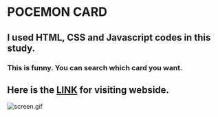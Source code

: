 # POCEMON CARD

## I used HTML, CSS and Javascript codes in this study.

### This is funny. You can search which card you want.

## Here is the <a href="https://ozsoyibrahim.github.io/Pokedex/">LINK</a> for visiting webside.

![screen.gif](screen.gif)
